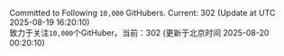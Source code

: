 Committed to Following `10,000` GitHubers. Current: <!-- FOLLOWING_COUNT -->302<!-- FOLLOWING_COUNT --> (Update at UTC <!-- LAST_UPDATED -->2025-08-19 16:20:10<!-- LAST_UPDATED -->)<br>
致力于关注`10,000`个GitHuber。当前：<!-- FOLLOWING_COUNT -->302<!-- FOLLOWING_COUNT --> (更新于北京时间 <!-- LAST_UPDATED_CST -->2025-08-20 00:20:10<!-- LAST_UPDATED_CST -->)
